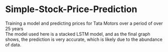 # Simple-Stock-Price-Prediction
Training a model and predicting prices for Tata Motors over a period of over 25 years  
The model used here is a stacked LSTM model, and as the final graph shows, the prediction is very accurate, which is likely due to the abundance of data.
